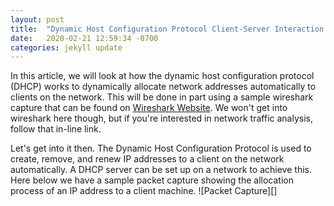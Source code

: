 ```yaml
---
layout: post
title:  "Dynamic Host Configuration Protocol Client-Server Interaction Using Wireshark"
date:   2020-02-21 12:59:34 -0700
categories: jekyll update
---
```

In this article, we will look at how the dynamic host configuration protocol (DHCP) works to dynamically allocate network addresses automatically to clients on the network.  This will be done in part using a sample wireshark capture that can be found on [Wireshark Website](https://wiki.wireshark.org/SampleCaptures).  We won't get into wireshark here though, but if you're interested in network traffic analysis, follow that in-line link.

Let's get into it then.  The Dynamic Host Configuration Protocol is used to create, remove, and renew IP addresses to a client on the network automatically.  A DHCP server can be set up on a network to achieve this.  Here below we have a sample packet capture showing the allocation process of an IP address to a client machine.
![Packet Capture][]